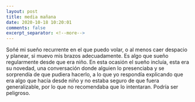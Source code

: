 ```yaml
---
layout: post
title: media mañana
date: 2020-10-18 10:20:01
comments: false
excerpt_separator: <!--more-->
---
```

Soñé mi sueño recurrente en el que puedo volar, o al menos caer despacio y planear, si muevo mis brazos adecuadamente. Es algo que sueño regularmente desde que era niño. En esta ocasión el sueño incluía, esta era su novedad, una conversación donde alguien lo presenciaba y se sorprendía de que pudiera hacerlo, a lo que yo respondía explicando que era algo que hacía desde niño y no estaba seguro de que fuera generalizable, por lo que no recomendaba que lo intentaran. Podría ser peligroso. 
